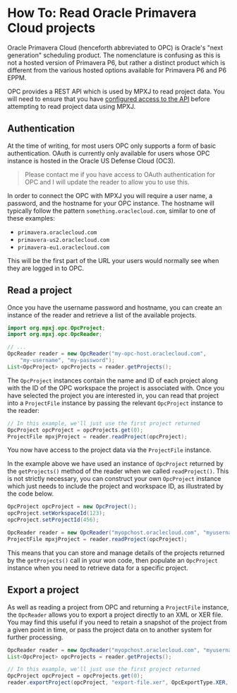 # How To: Read Oracle Primavera Cloud projects

Oracle Primavera Cloud (henceforth abbreviated to OPC) is Oracle's
"next generation" scheduling product. The nomenclature is confusing as this is
 not a hosted version of Primavera P6, but rather a distinct product which is
 different from the various hosted options available for Primavera
 P6 and P6 EPPM.

OPC provides a REST API which is used by MPXJ to read project data. You will
need to ensure that you have 
[configured access to the API](https://docs.oracle.com/cd/E80480_01/English/integration/primavera_rest_api/D207871.html)
before attempting to read project data using MPXJ.

## Authentication

At the time of writing, for most users OPC only supports a form of basic
authentication. OAuth is currently only available for users whose OPC instance
is hosted in the Oracle US Defense Cloud (OC3).

> Please contact me if you have access to OAuth authentication for OPC
> and I will update the reader to allow you to use this.

In order to connect the OPC with MPXJ you will require a user name, a password,
and the hostname for your OPC instance. The hostname will typically follow
the pattern `something.oraclecloud.com`, similar to one of these examples:

* `primavera.oraclecloud.com`
* `primavera-us2.oraclecloud.com`
* `primavera-eu1.oraclecloud.com`

This will be the first part of the URL your users would normally see when
they are logged in to OPC.

## Read a project

Once you have the username password and hostname, you can create an instance of
the reader and retrieve a list of the available projects.

```java
import org.mpxj.opc.OpcProject;
import org.mpxj.opc.OpcReader;

// ...
OpcReader reader = new OpcReader("my-opc-host.oraclecloud.com",
	"my-username", "my-password");
List<OpcProject> opcProjects = reader.getProjects();
```

The `OpcProject` instances contain the name and ID of each project along with
the ID of the OPC workspace the project is associated with. Once you have
selected the project you are interested in, you can read that project into a
`ProjectFile` instance by passing the relevant `OpcProject` instance to the
reader:

```java
// In this example, we'll just use the first project returned
OpcProject opcProject = opcProjects.get(0);
ProjectFile mpxjProject = reader.readProject(opcProject);
```

You now have access to the project data via the `ProjectFile` instance.

In the example above we have used an instance of `OpcProject` returned by the
`getProjects()` method of the reader when we called `readProject()`.
This is not strictly necessary, you can
construct your own `OpcProject` instance which just needs to include the
project and workspace ID, as illustrated by the code below.

```java
OpcProject opcProject = new OpcProject();
opcProject.setWorkspaceId(123);
opcProject.setProjectId(456);

OpcReader reader = new OpcReader("myopchost.oraclecloud.com", "myusername", "mypassword");
ProjectFile mpxjProject = reader.readProject(opcProject);
```

This means that you can store and manage details of the projects returned by the
`getProjects()` call in your won code, then populate an `OpcProject` instance
when you need to retrieve data for a specific project.


## Export a project
As well as reading a project from OPC and returning a `ProjectFile` instance,
the `OpcReader` allows you to export a project directly to an XML or XER file.
You may find this useful if you need to retain a snapshot of the project from
a given point in time, or pass the project data on to another system for
further processing. 

```java
OpcReader reader = new OpcReader("myopchost.oraclecloud.com", "myusername", "mypassword");
List<OpcProject> opcProjects = reader.getProjects();

// In this example, we'll just use the first project returned
OpcProject opcProject = opcProjects.get(0);
reader.exportProject(opcProject, "export-file.xer", OpcExportType.XER, false);
```

